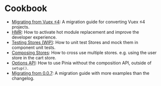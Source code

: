 # Cookbook

- [Migrating from Vuex ≤4](migration-vuex.md): A migration guide for converting Vuex ≤4 projects.
- [HMR](hot-module-replacement.md): How to activate hot module replacement and improve the developer experience.
- [Testing Stores (WIP)](testing.md): How to unit test Stores and mock them in component unit tests.
- [Composing Stores](composing-stores.md): How to cross use multiple stores. e.g. using the user store in the cart store.
- [Options API](options-api.md): How to use Pinia without the composition API, outside of `setup()`.
- [Migrating from 0.0.7](migration-0-0-7.md): A migration guide with more examples than the changelog.

